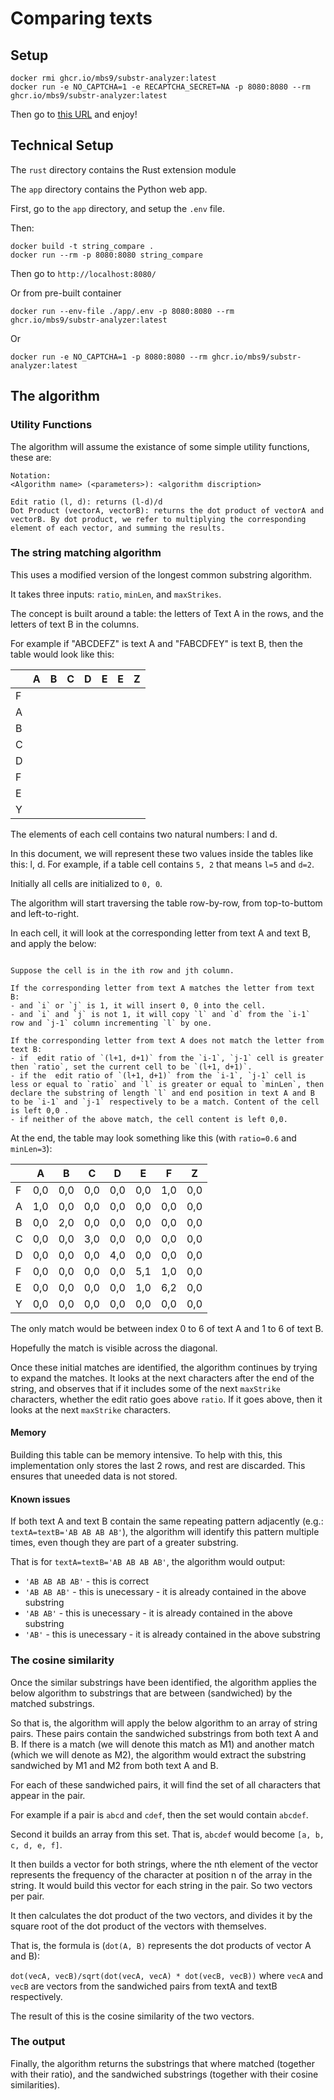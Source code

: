 # Comparing texts

## Setup

```shell
docker rmi ghcr.io/mbs9/substr-analyzer:latest
docker run -e NO_CAPTCHA=1 -e RECAPTCHA_SECRET=NA -p 8080:8080 --rm ghcr.io/mbs9/substr-analyzer:latest
```

Then go to [this URL](https://mbs9.github.io/substr/run) and enjoy!

## Technical Setup

The `rust` directory contains the Rust extension module

The `app` directory contains the Python web app.

First, go to the `app` directory, and setup the `.env` file.

Then:

```shell
docker build -t string_compare .
docker run --rm -p 8080:8080 string_compare
```

Then go to `http://localhost:8080/`

Or from pre-built container

```shell
docker run --env-file ./app/.env -p 8080:8080 --rm ghcr.io/mbs9/substr-analyzer:latest
```

Or

```shell
docker run -e NO_CAPTCHA=1 -p 8080:8080 --rm ghcr.io/mbs9/substr-analyzer:latest
```

## The algorithm

### Utility Functions

The algorithm will assume the existance of some simple utility functions, these are:

```
Notation:
<Algorithm name> (<parameters>): <algorithm discription>

Edit ratio (l, d): returns (l-d)/d
Dot Product (vectorA, vectorB): returns the dot product of vectorA and vectorB. By dot product, we refer to multiplying the corresponding element of each vector, and summing the results.
```

### The string matching algorithm

This uses a modified version of the longest common substring algorithm.

It takes three inputs: `ratio`, `minLen`, and `maxStrikes`.

The concept is built around a table: the letters of Text A in the rows, and the letters of text B in the columns.

For example if "ABCDEFZ" is text A and "FABCDFEY" is text B, then the table would look like this:

|   | A | B | C | D | E | E | Z |
|---|---|---|---|---|---|---|---|
| F |   |   |   |   |   |   |   |
| A |   |   |   |   |   |   |   |
| B |   |   |   |   |   |   |   |
| C |   |   |   |   |   |   |   |
| D |   |   |   |   |   |   |   |
| F |   |   |   |   |   |   |   |
| E |   |   |   |   |   |   |   |
| Y |   |   |   |   |   |   |   |

The elements of each cell contains two natural numbers: l and d.

In this document, we will represent these two values inside the tables like this: l, d. For example, if a table cell contains `5, 2` that means `l=5` and `d=2`.

Initially all cells are initialized to `0, 0`.

The algorithm will start traversing the table row-by-row, from top-to-buttom and left-to-right.

In each cell, it will look at the corresponding letter from text A and text B, and apply the below:

```

Suppose the cell is in the ith row and jth column.

If the corresponding letter from text A matches the letter from text B:
- and `i` or `j` is 1, it will insert 0, 0 into the cell.
- and `i` and `j` is not 1, it will copy `l` and `d` from the `i-1` row and `j-1` column incrementing `l` by one.

If the corresponding letter from text A does not match the letter from text B:
- if  edit ratio of `(l+1, d+1)` from the `i-1`, `j-1` cell is greater then `ratio`, set the current cell to be `(l+1, d+1)`.
- if the  edit ratio of `(l+1, d+1)` from the `i-1`, `j-1` cell is less or equal to `ratio` and `l` is greater or equal to `minLen`, then declare the substring of length `l` and end position in text A and B to be `i-1` and `j-1` respectively to be a match. Content of the cell is left 0,0 .
- if neither of the above match, the cell content is left 0,0.

```

At the end, the table may look something like this (with `ratio=0.6` and `minLen=3`):

|   | A   | B   | C   | D   | E   | F   | Z   |
|---|-----|-----|-----|-----|-----|-----|-----|
| F | 0,0 | 0,0 | 0,0 | 0,0 | 0,0 | 1,0 | 0,0 |
| A | 1,0 | 0,0 | 0,0 | 0,0 | 0,0 | 0,0 | 0,0 |
| B | 0,0 | 2,0 | 0,0 | 0,0 | 0,0 | 0,0 | 0,0 |
| C | 0,0 | 0,0 | 3,0 | 0,0 | 0,0 | 0,0 | 0,0 |
| D | 0,0 | 0,0 | 0,0 | 4,0 | 0,0 | 0,0 | 0,0 |
| F | 0,0 | 0,0 | 0,0 | 0,0 | 5,1 | 1,0 | 0,0 |
| E | 0,0 | 0,0 | 0,0 | 0,0 | 1,0 | 6,2 | 0,0 |
| Y | 0,0 | 0,0 | 0,0 | 0,0 | 0,0 | 0,0 | 0,0 |

The only match would be between index 0 to 6 of text A and 1 to 6 of text B.

Hopefully the match is visible across the diagonal.

Once these initial matches are identified, the algorithm continues by trying to expand the matches. It looks at the next characters after the end of the string, and observes that if it includes some of the next `maxStrike` characters, whether the  edit ratio goes above `ratio`. If it goes above, then it looks at the next `maxStrike` characters.

#### Memory

Building this table can be memory intensive. To help with this, this implementation only stores the last 2 rows, and rest are discarded. This ensures that uneeded data is not stored.

#### Known issues

If both text A and text B contain the same repeating pattern adjacently (e.g.: `textA=textB='AB AB AB AB'`), the algorithm will identify this pattern multiple times, even though they are part of a greater substring.

That is for `textA=textB='AB AB AB AB'`, the algorithm would output:
- `'AB AB AB AB'` - this is correct
- `'AB AB AB'` - this is unecessary - it is already contained in the above substring
- `'AB AB'` - this is unecessary - it is already contained in the above substring
- `'AB'` - this is unecessary - it is already contained in the above substring

### The cosine similarity

Once the similar substrings have been identified, the algorithm applies the below algorithm to substrings that are between (sandwiched) by the matched substrings.

So that is, the algorithm will apply the below algorithm to an array of string pairs. These pairs contain the sandwiched substrings from both text A and B. If there is a match (we will denote this match as M1) and another match (which we will denote as M2), the algorithm would extract the substring sandwiched by M1 and M2 from both text A and B.

For each of these sandwiched pairs, it will find the set of all characters that appear in the pair.

For example if a pair is `abcd` and `cdef`, then the set would contain `abcdef`.

Second it builds an array from this set. That is, `abcdef` would become `[a, b, c, d, e, f]`.

It then builds a vector for both strings, where the nth element of the vector represents the frequency of the character at position n of the array in the string. It would build this vector for each string in the pair. So two vectors per pair.

It then calculates the dot product of the two vectors, and divides it by the square root of the dot product of the vectors with themselves.

That is, the formula is (`dot(A, B)` represents the dot products of vector A and B):

`dot(vecA, vecB)/sqrt(dot(vecA, vecA) * dot(vecB, vecB))` where `vecA` and `vecB` are vectors from the sandwiched pairs from textA and textB respectively.

The result of this is the cosine similarity of the two vectors.

### The output

Finally, the algorithm returns the substrings that where matched (together with their ratio), and the sandwiched substrings (together with their cosine similarities).
